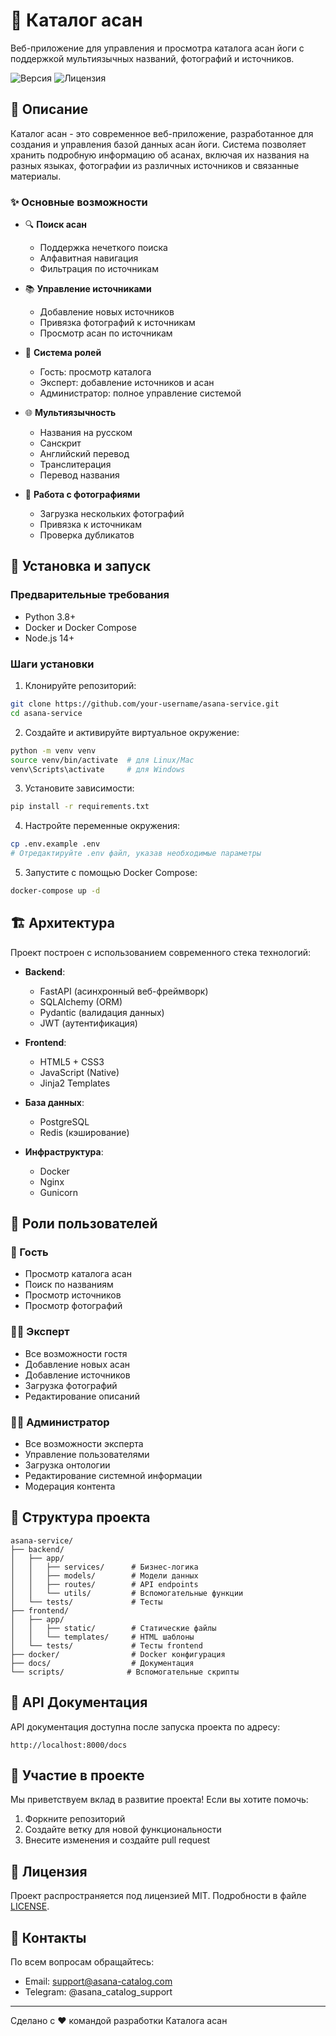 # 🧘 Каталог асан

Веб-приложение для управления и просмотра каталога асан йоги с поддержкой мультиязычных названий, фотографий и источников.

![Версия](https://img.shields.io/badge/version-1.0.0-blue.svg)
![Лицензия](https://img.shields.io/badge/license-MIT-green.svg)

## 📝 Описание

Каталог асан - это современное веб-приложение, разработанное для создания и управления базой данных асан йоги. Система позволяет хранить подробную информацию об асанах, включая их названия на разных языках, фотографии из различных источников и связанные материалы.

### ✨ Основные возможности

- 🔍 **Поиск асан**
  - Поддержка нечеткого поиска
  - Алфавитная навигация
  - Фильтрация по источникам

- 📚 **Управление источниками**
  - Добавление новых источников
  - Привязка фотографий к источникам
  - Просмотр асан по источникам

- 👥 **Система ролей**
  - Гость: просмотр каталога
  - Эксперт: добавление источников и асан
  - Администратор: полное управление системой

- 🌐 **Мультиязычность**
  - Названия на русском
  - Санскрит
  - Английский перевод
  - Транслитерация
  - Перевод названия

- 📸 **Работа с фотографиями**
  - Загрузка нескольких фотографий
  - Привязка к источникам
  - Проверка дубликатов

## 🚀 Установка и запуск

### Предварительные требования

- Python 3.8+
- Docker и Docker Compose
- Node.js 14+

### Шаги установки

1. Клонируйте репозиторий:
```bash
git clone https://github.com/your-username/asana-service.git
cd asana-service
```

2. Создайте и активируйте виртуальное окружение:
```bash
python -m venv venv
source venv/bin/activate  # для Linux/Mac
venv\Scripts\activate     # для Windows
```

3. Установите зависимости:
```bash
pip install -r requirements.txt
```

4. Настройте переменные окружения:
```bash
cp .env.example .env
# Отредактируйте .env файл, указав необходимые параметры
```

5. Запустите с помощью Docker Compose:
```bash
docker-compose up -d
```

## 🏗 Архитектура

Проект построен с использованием современного стека технологий:

- **Backend**:
  - FastAPI (асинхронный веб-фреймворк)
  - SQLAlchemy (ORM)
  - Pydantic (валидация данных)
  - JWT (аутентификация)

- **Frontend**:
  - HTML5 + CSS3
  - JavaScript (Native)
  - Jinja2 Templates

- **База данных**:
  - PostgreSQL
  - Redis (кэширование)

- **Инфраструктура**:
  - Docker
  - Nginx
  - Gunicorn

## 👥 Роли пользователей

### 👤 Гость
- Просмотр каталога асан
- Поиск по названиям
- Просмотр источников
- Просмотр фотографий

### 👨‍💼 Эксперт
- Все возможности гостя
- Добавление новых асан
- Добавление источников
- Загрузка фотографий
- Редактирование описаний

### 👨‍💻 Администратор
- Все возможности эксперта
- Управление пользователями
- Загрузка онтологии
- Редактирование системной информации
- Модерация контента

## 📁 Структура проекта

```
asana-service/
├── backend/
│   ├── app/
│   │   ├── services/      # Бизнес-логика
│   │   ├── models/        # Модели данных
│   │   ├── routes/        # API endpoints
│   │   └── utils/         # Вспомогательные функции
│   └── tests/             # Тесты
├── frontend/
│   ├── app/
│   │   ├── static/        # Статические файлы
│   │   └── templates/     # HTML шаблоны
│   └── tests/             # Тесты frontend
├── docker/                # Docker конфигурация
├── docs/                  # Документация
└── scripts/              # Вспомогательные скрипты
```

## 📝 API Документация

API документация доступна после запуска проекта по адресу:
```
http://localhost:8000/docs
```

## 🤝 Участие в проекте

Мы приветствуем вклад в развитие проекта! Если вы хотите помочь:

1. Форкните репозиторий
2. Создайте ветку для новой функциональности
3. Внесите изменения и создайте pull request

## 📄 Лицензия

Проект распространяется под лицензией MIT. Подробности в файле [LICENSE](LICENSE).

## 📧 Контакты

По всем вопросам обращайтесь:
- Email: support@asana-catalog.com
- Telegram: @asana_catalog_support

---
Сделано с ❤️ командой разработки Каталога асан 